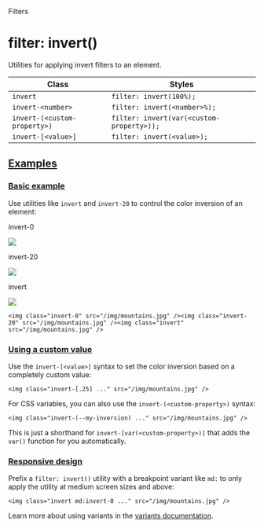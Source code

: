 Filters

# filter: invert()

Utilities for applying invert filters to an element.

| Class                        | Styles                                    |
| ---------------------------- | ----------------------------------------- |
| `invert`                     | `filter: invert(100%);`                   |
| `invert-<number>`            | `filter: invert(<number>%);`              |
| `invert-(<custom-property>)` | `filter: invert(var(<custom-property>));` |
| `invert-[<value>]`           | `filter: invert(<value>);`                |

## [Examples](#examples)

### [Basic example](#basic-example)

Use utilities like `invert` and `invert-20` to control the color inversion of an element:

invert-0

![](https://images.unsplash.com/photo-1554629947-334ff61d85dc?ixid=MnwxMjA3fDB8MHxwaG90by1wYWdlfHx8fGVufDB8fHx8\&ixlib=rb-1.2.1\&auto=format\&fit=crop\&w=1000\&h=1000\&q=90)

invert-20

![](https://images.unsplash.com/photo-1554629947-334ff61d85dc?ixid=MnwxMjA3fDB8MHxwaG90by1wYWdlfHx8fGVufDB8fHx8\&ixlib=rb-1.2.1\&auto=format\&fit=crop\&w=1000\&h=1000\&q=90)

invert

![](https://images.unsplash.com/photo-1554629947-334ff61d85dc?ixid=MnwxMjA3fDB8MHxwaG90by1wYWdlfHx8fGVufDB8fHx8\&ixlib=rb-1.2.1\&auto=format\&fit=crop\&w=1000\&h=1000\&q=90)

```
<img class="invert-0" src="/img/mountains.jpg" /><img class="invert-20" src="/img/mountains.jpg" /><img class="invert" src="/img/mountains.jpg" />
```

### [Using a custom value](#using-a-custom-value)

Use the `invert-[<value>]` syntax to set the color inversion based on a completely custom value:

```
<img class="invert-[.25] ..." src="/img/mountains.jpg" />
```

For CSS variables, you can also use the `invert-(<custom-property>)` syntax:

```
<img class="invert-(--my-inversion) ..." src="/img/mountains.jpg" />
```

This is just a shorthand for `invert-[var(<custom-property>)]` that adds the `var()` function for you automatically.

### [Responsive design](#responsive-design)

Prefix a `filter: invert()` utility with a breakpoint variant like `md:` to only apply the utility at medium screen sizes and above:

```
<img class="invert md:invert-0 ..." src="/img/mountains.jpg" />
```

Learn more about using variants in the [variants documentation](/docs/hover-focus-and-other-states).
